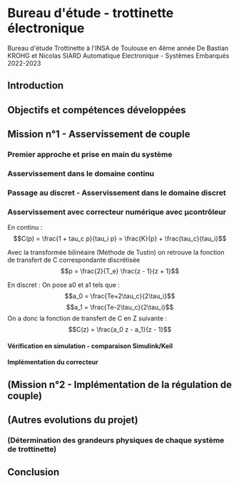 # Bureau d'étude - trottinette électronique
Bureau d'étude Trottinette à l'INSA de Toulouse en 4ème année
De Bastian KROHG et Nicolas SIARD
Automatique Electronique - Systèmes Embarqués
2022-2023

## Introduction

## Objectifs et compétences développées

## Mission n°1 - Asservissement de couple

### Premier approche et prise en main du système

### Asservissement dans le domaine continu

### Passage au discret - Asservissement dans le domaine discret

### Asservissement avec correcteur numérique avec µcontrôleur

En continu : 
$$C(p) = \frac{1 + tau_c p}{tau_i p} = \frac{K}{p} + \frac{tau_c}{tau_i}$$

Avec la transformée bilinéaire (Méthode de Tustin) on retrouve la fonction de transfert de C correspondante discrétisée
$$p = \frac{2}{T_e} \frac{z - 1}{z + 1}$$

En discret : 
On pose a0 et a1 tels que :  
$$a_0 = \frac{Te+2\tau_c}{2\tau_i}$$
$$a_1 = \frac{Te-2\tau_c}{2\tau_i}$$
On a donc la fonction de transfert de C en Z suivante :  
$$C(z) = \frac{a_0 z - a_1}{z - 1}$$

#### Vérification en simulation - comparaison Simulink/Keil

#### Implémentation du correcteur


## (Mission n°2 - Implémentation de la régulation de couple)
## (Autres evolutions du projet)
### (Détermination des grandeurs physiques de chaque système de trottinette)

## Conclusion
